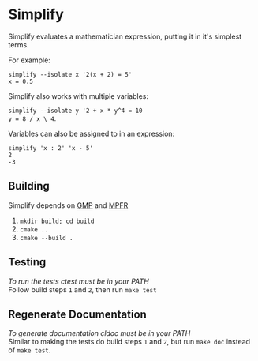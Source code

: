 # Simplify

Simplify evaluates a mathematician expression, putting it in it's simplest terms.

For example:

`simplify --isolate x '2(x + 2) = 5'`\
`x = 0.5`

Simplify also works with multiple variables:

`simplify --isolate y '2 + x * y^4 = 10`\
`y = 8 / x \ 4`.

Variables can also be assigned to in an expression:

`simplify 'x : 2' 'x - 5'`\
`2`\
`-3`

## Building

Simplify depends on [GMP](https://www.gmplib.org) and [MPFR](https://www.mpfr.org)

1. `mkdir build; cd build`
2. `cmake ..`
3. `cmake --build .`

## Testing

_To run the tests ctest must be in your PATH_\
Follow build steps `1` and `2`, then run `make test`

## Regenerate Documentation

_To generate documentation cldoc must be in your PATH_\
Similar to making the tests do build steps `1` and `2`, but run `make doc` instead of `make test`.